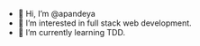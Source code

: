 - 👋 Hi, I’m @apandeya
- 👀 I’m interested in full stack web development.
- 🌱 I’m currently learning TDD.

<!---
apandeya/apandeya is a ✨ special ✨ repository because its `README.md` (this file) appears on your GitHub profile.
You can click the Preview link to take a look at your changes.
--->
